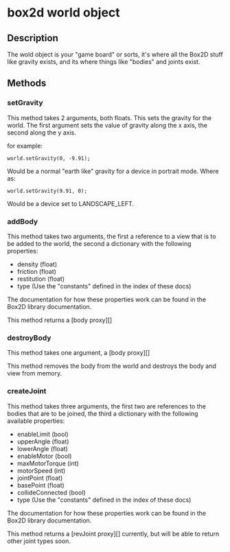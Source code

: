 # box2d world object## DescriptionThe wold object is your "game board" or sorts, it's where all the Box2D stuff like gravity exists, and its where things like "bodies" and joints exist.## Methods### setGravityThis method takes 2 arguments, both floats. This sets the gravity for the world. The first argument sets the value of gravity along the x axis, the second along the y axis.for example:    world.setGravity(0, -9.91);Would be a normal "earth like" gravity for a device in portrait mode. Where as:    world.setGravity(9.91, 0);Would be a device set to LANDSCAPE_LEFT.### addBodyThis method takes two arguments, the first a reference to a  view that is to be added to the world, the second a dictionary with the following properties:* density (float)* friction (float)* restitution (float)* type (Use the "constants" defined in the index of these docs)The documentation for how these properties work can be found in the Box2D library documentation.This method returns a [body proxy][]### destroyBodyThis method takes one argument, a [body proxy][]This method removes the body from the world and destroys the body and view from memory.### createJointThis method takes three arguments, the first two are references to the bodies that are to be joined, the third a dictionary with the following available properties:* enableLimit (bool)* upperAngle (float)* lowerAngle (float)* enableMotor (bool)* maxMotorTorque (int)* motorSpeed (int)* jointPoint (float)* basePoint (float)* collideConnected (bool)* type (Use the "constants" defined in the index of these docs)The documentation for how these properties work can be found in the Box2D library documentation.This method returns a [revJoint proxy][] currently, but will be able to return other joint types soon.